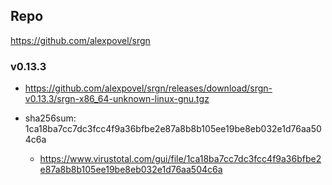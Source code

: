 ## Repo

https://github.com/alexpovel/srgn

### v0.13.3

- https://github.com/alexpovel/srgn/releases/download/srgn-v0.13.3/srgn-x86_64-unknown-linux-gnu.tgz

- sha256sum: 1ca18ba7cc7dc3fcc4f9a36bfbe2e87a8b8b105ee19be8eb032e1d76aa504c6a
    - https://www.virustotal.com/gui/file/1ca18ba7cc7dc3fcc4f9a36bfbe2e87a8b8b105ee19be8eb032e1d76aa504c6a
